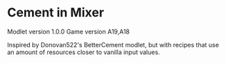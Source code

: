 # Cement in Mixer
Modlet version 1.0.0
Game version A19,A18

Inspired by Donovan522's BetterCement modlet, but with recipes that use an amount of resources closer to vanilla input values.
